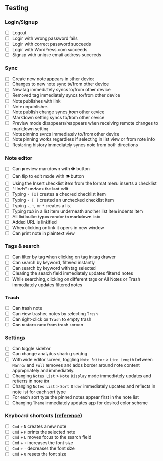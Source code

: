 ## Testing

### Login/Signup

- [ ] Logout
- [ ] Login with wrong password fails
- [ ] Login with correct password succeeds
- [ ] Login with WordPress.com succeeds
- [ ] Signup with unique email address succeeds

### Sync

- [ ] Create new note appears in other device
- [ ] Changes to new note sync to/from other device
- [ ] New tag immediately syncs to/from other device
- [ ] Removed tag immediately syncs to/from other device
- [ ] Note publishes with link
- [ ] Note unpublishes
- [ ] Note publish change syncs _from_ other device
- [ ] Markdown setting syncs to/from other device
- [ ] Preview mode disappears/reappears when receiving remote changes to markdown setting
- [ ] Note pinning syncs immediately to/from other device
- [ ] Note pinning works regardless if selecting in list view or from note info
- [ ] Restoring history immediately syncs note from both directions

### Note editor

- [ ] Can preview markdown with 👁 button
- [ ] Can flip to edit mode with 👁 button
- [ ] Using the Insert checklist item from the format menu inserts a checklist
- [ ] "Undo" undoes the last edit
- [ ] Typing `- [x]` creates a checked checklist item
- [ ] Typing `- [ ]` created an unchecked checklist item
- [ ] Typing `-`, `+`, or `*` creates a list
- [ ] Typing _tab_ in a list item underneath another list item indents item
- [ ] All list bullet types render to markdown lists
- [ ] Added URL is linkified
- [ ] When clicking on link it opens in new window
- [ ] Can print note in plaintext view

### Tags & search

- [ ] Can filter by tag when clicking on tag in tag drawer
- [ ] Can search by keyword, filtered instantly
- [ ] Can search by keyword with tag selected
- [ ] Clearing the search field immediately updates filtered notes
- [ ] While searching, clicking on different tags or All Notes or Trash immediately updates filtered notes

### Trash

- [ ] Can trash note
- [ ] Can view trashed notes by selecting `Trash`
- [ ] Can right-click on `Trash` to empty trash
- [ ] Can restore note from trash screen

### Settings

- [ ] Can toggle sidebar
- [ ] Can change analytics sharing setting
- [ ] With wide editor screen, toggling `Note Editor` > `Line Length` between `Narrow` and `Full` removes and adds border around note content appropriately and immediately.
- [ ] Changing `Notes List` > `Note Display` mode immediately updates and reflects in note list
- [ ] Changing `Notes List` > `Sort Order` immediately updates and reflects in note list for each sort type
- [ ] For each sort type the pinned notes appear first in the note list
- [ ] Changing `Theme` immediately updates app for desired color scheme

### Keyboard shortcuts ([reference](https://simplenote.com/help/#shortcuts))

- [ ] `Cmd` + `N` creates a new note
- [ ] `Cmd` + `P` prints the selected note
- [ ] `Cmd` + `L` moves focus to the search field
- [ ] `Cmd` + `+` increases the font size
- [ ] `Cmd` + `-` decreases the font size
- [ ] `Cmd` + `0` resets the font size

